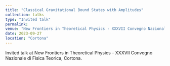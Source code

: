 ```yaml
---
title: "Classical Gravitational Bound States with Amplitudes"
collection: talks
type: "Invited talk"
permalink:
venue: "New Frontiers in Theoretical Physics - XXXVII Convegno Nazionale di Fisica Teorica"
date: 2023-09-27
location: "Cortona"
---
```


Invited talk at New Frontiers in Theoretical Physics - XXXVII Convegno Nazionale di Fisica Teorica, Cortona.
